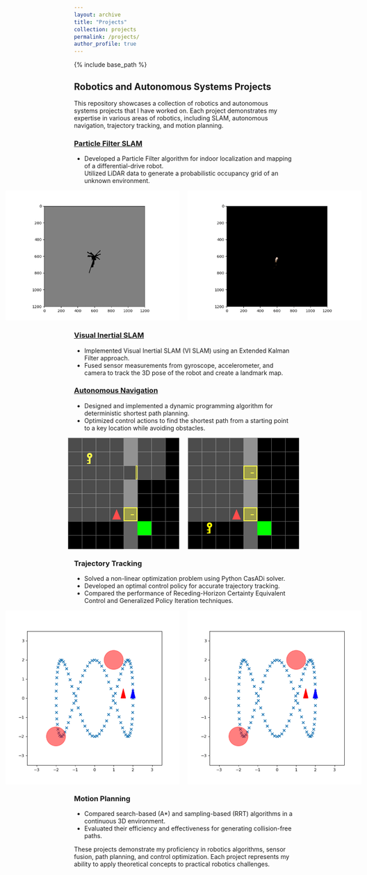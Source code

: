 ```yaml
---
layout: archive
title: "Projects"
collection: projects
permalink: /projects/
author_profile: true
---
```


{% include base_path %}

## Robotics and Autonomous Systems Projects

This repository showcases a collection of robotics and autonomous systems projects that I have worked on. Each project demonstrates my expertise in various areas of robotics, including SLAM, autonomous navigation, trajectory tracking, and motion planning.

### [Particle Filter SLAM](https://github.com/suryapilla/Particle-Filter-SLAM)  
- Developed a Particle Filter algorithm for indoor localization and mapping of a differential-drive robot.  
Utilized LiDAR data to generate a probabilistic occupancy grid of an unknown environment.

<div style="display: flex; justify-content: center;">
  <img src="../gifs/OccupancyGrid_data21.gif" width="400" alt="Rubik's Cube 1" style="margin-right: 20px;">
  <img src="../gifs/TextureMap_data21.gif" width="400" alt="Rubik's Cube 2">
</div>

### [Visual Inertial SLAM](https://github.com/suryapilla/VISLAM)
- Implemented Visual Inertial SLAM (VI SLAM) using an Extended Kalman Filter approach.
- Fused sensor measurements from gyroscope, accelerometer, and camera to track the 3D pose of the robot and create a landmark map.


### [Autonomous Navigation](https://github.com/suryapilla/Autonomous-Navigation)
- Designed and implemented a dynamic programming algorithm for deterministic shortest path planning.
- Optimized control actions to find the shortest path from a starting point to a key location while avoiding obstacles.

<div style="display: flex; justify-content: center;">
  <img src="../gifs/doorkey_rand_8-10.gif" width="400" alt="NAvig 1" style="margin-right: 20px;">
  <img src="../gifs/doorkey_rand_8-36.gif" width="400" alt="Navig 2">
</div>

### Trajectory Tracking
- Solved a non-linear optimization problem using Python CasADi solver.
- Developed an optimal control policy for accurate trajectory tracking.
- Compared the performance of Receding-Horizon Certainty Equivalent Control and Generalized Policy Iteration techniques.

<div style="display: flex; justify-content: center;">
  <img src="../gifs/2_5_10.gif" width="400" alt="Tracking 1" style="margin-right: 20px;">
  <img src="../gifs/20_5_10_50T.gif" width="400" alt="Tracking 2">
</div>

### Motion Planning
- Compared search-based (A*) and sampling-based (RRT) algorithms in a continuous 3D environment.
- Evaluated their efficiency and effectiveness for generating collision-free paths.

These projects demonstrate my proficiency in robotics algorithms, sensor fusion, path planning, and control optimization. Each project represents my ability to apply theoretical concepts to practical robotics challenges.
